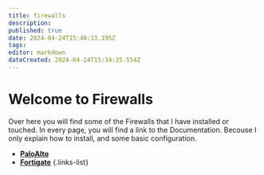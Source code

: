 ```yaml
---
title: firewalls
description: 
published: true
date: 2024-04-24T15:40:13.195Z
tags: 
editor: markdown
dateCreated: 2024-04-24T15:34:25.554Z
---
```


# Welcome to Firewalls
Over here you will find some of the Firewalls that I have installed or touched. In every page, you will find a link to the Documentation. Becouse I only explain how to install, and some basic configuration.

- [**PaloAlto**](firewall/paloalto)
- [**Fortigate**](firewalls/fortigate)
  {.links-list}